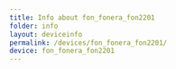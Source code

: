 ```yaml
---
title: Info about fon_fonera_fon2201
folder: info
layout: deviceinfo
permalink: /devices/fon_fonera_fon2201/
device: fon_fonera_fon2201
---
```

